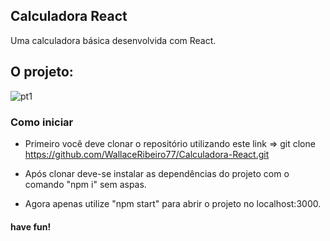 ## Calculadora React
Uma calculadora básica desenvolvida com React.

## O projeto:
![pt1](https://user-images.githubusercontent.com/82615437/205380955-9835b17b-d7aa-499b-a200-894dd4b959da.jpg)

### Como iniciar
 - Primeiro você deve clonar o repositório utilizando este link => git clone https://github.com/WallaceRibeiro77/Calculadora-React.git
 
 - Após clonar deve-se instalar as dependências do projeto com o comando "npm i" sem aspas.

 - Agora apenas utilize "npm start" para abrir o projeto no localhost:3000.

 #### have fun!